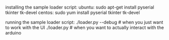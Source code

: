 
installing the sample loader script:
	ubuntu:
		sudo apt-get install pyserial tkinter tk-devel
	centos:
		sudo yum install pyserial tkinter tk-devel

running the sample loader script:
	./loader.py --debug  # when you just want to work with the UI
	./loader.py          # when you want to actually interact with the arduino
